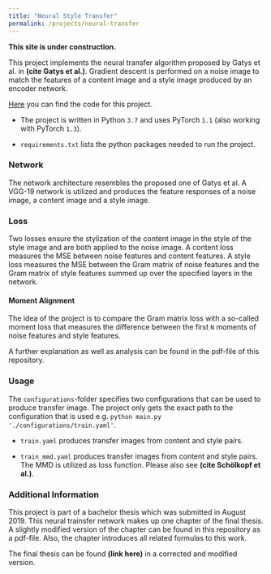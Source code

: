 ```yaml
---
title: "Neural Style Transfer"
permalink: /projects/neural-transfer
---
```


**This site is under construction.**

This project implements the neural transfer algorithm proposed by Gatys
et al. in **(cite Gatys et al.)**. Gradient descent is performed on a noise image to
match the features of a content image and a style image produced by an encoder network. 

[Here](https://github.com/jzenn/NeuralStyleTransfer) 
you can find the code for this project.

- The project is written in Python ```3.7``` and uses PyTorch ```1.1``` 
(also working with PyTorch ```1.3```).

- ````requirements.txt```` lists the python packages needed to run the 
project. 

### Network

The network architecture resembles the proposed one of Gatys et al. A VGG-19
network is utilized and produces the feature responses of a noise image, a 
content image and a style image. 

### Loss
 
Two losses ensure the stylization of the content image in the style of the style
image and are both applied to the noise image. A content loss measures the MSE 
between noise features and content features. A style loss measures the MSE between
the Gram matrix of noise features and the Gram matrix of style features summed up
over the specified layers in the network.

#### Moment Alignment
The idea of the project is to compare the Gram matrix loss with a so-called moment 
loss that measures the difference between the first ````N```` moments of noise
features and style features.  

A further explanation as well as analysis can be found in the pdf-file of this 
repository.

### Usage

The ``configurations``-folder specifies two configurations that can be used to 
produce transfer image. The project only gets the exact path to the 
configuration that is used e.g. ```python main.py './configurations/train.yaml'```.

- ``train.yaml`` produces transfer images from content and style pairs.

- ```train_mmd.yaml``` produces transfer images from content and style pairs. The MMD 
is utilized as loss function. Please also see **(cite Schölkopf et al.)**.

### Additional Information

This project is part of a bachelor thesis which was submitted in August 2019. This 
neural trainsfer network makes up one chapter of the final thesis. A slightly modified 
version of the chapter can be found in this repository as a pdf-file. Also, the chapter 
introduces all related formulas to this work. 

The final thesis can be found **(link here)** in a corrected and modified version. 